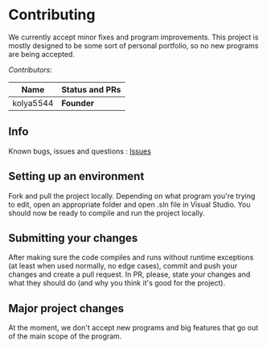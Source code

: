 # Contributing

We currently accept minor fixes and program improvements. This project is mostly designed to be some sort of personal portfolio, so no new programs are being accepted. 

*Contributors:*

| Name | Status and PRs |
| - | - |
| kolya5544 | **Founder** |

## Info

Known bugs, issues and questions : [Issues](https://github.com/kolya5544/FreeNet/issues)

## Setting up an environment

Fork and pull the project locally. Depending on what program you're trying to edit, open an appropriate folder and open .sln file in Visual Studio. You should now be ready to compile and run the project locally.

## Submitting your changes

After making sure the code compiles and runs without runtime exceptions (at least when used normally, no edge cases), commit and push your changes and create a pull request. In PR, please, state your changes and what they should do (and why you think it's good for the project).

## Major project changes

At the moment, we don't accept new programs and big features that go out of the main scope of the program.